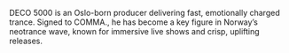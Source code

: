 DECO 5000 is an Oslo-born producer delivering fast, emotionally charged trance. Signed to COMMA., he has become a key figure in Norway’s neotrance wave, known for immersive live shows and crisp, uplifting releases.
